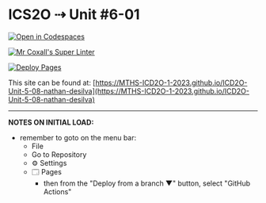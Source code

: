 # ICS2O ⇢ Unit #6-01

[![Open in Codespaces](https://classroom.github.com/assets/launch-codespace-7f7980b617ed060a017424585567c406b6ee15c891e84e1186181d67ecf80aa0.svg)](https://classroom.github.com/open-in-codespaces?assignment_repo_id=15033445)

[![Mr Coxall's Super Linter](https://github.com/MTHS-ICD2O-1-2023/ICD2O-Unit-5-08-nathan-desilva/workflows/Mr%20Coxall's%20Super%20Linter/badge.svg)](https://github.com/MTHS-ICD2O-1-2023/ICD2O-Unit-5-08-nathan-desilva/actions)

[![Deploy Pages](https://github.com/MTHS-ICD2O-1-2023/ICD2O-Unit-5-08-nathan-desilva/workflows/Deploy%20Pages/badge.svg)](https://github.com/MTHS-ICD2O-1-2023/ICD2O-Unit-5-08-nathan-desilva/actions)

This site can be found at: [https://MTHS-ICD2O-1-2023.github.io/ICD2O-Unit-5-08-nathan-desilva](https://MTHS-ICD2O-1-2023.github.io/ICD2O-Unit-5-08-nathan-desilva)

---

**NOTES ON INITIAL LOAD:**
- remember to goto on the menu bar:
  - File
  - Go to Repository
  - ⚙ Settings
  - 🗔 Pages
    - then from the "Deploy from a branch ▼" button, select "GitHub Actions"
